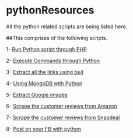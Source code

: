 # pythonResources
All the python related scripts are being listed here.

##This comprises of the following scripts.

  1- [Run Python script through PHP](https://github.com/ankitjain28may/pythonResources/tree/master/RunPythonScriptThroughPHP)

  2- [Execute Commands through Python](https://github.com/ankitjain28may/pythonResources/tree/master/Execute%20Commands%20From%20Terminal%20or%20cmd)

  3- [Extract all the links using bs4](https://github.com/ankitjain28may/pythonResources/tree/master/Scaaping%20using%20bs4)

  4- [Using MongoDB with Python](https://github.com/ankitjain28may/pythonResources/tree/master/Use%20MongoDB%20in%20Python)

  5- [Extract Google images](https://github.com/ankitjain28may/ExtractGoogleImages)

  6- [Scrape the customer reviews from Amazon](https://github.com/ankitjain28may/ScrapeAmazon)

  7- [Scrape the customer reviews from Snapdeal](https://github.com/ankitjain28may/ScrapeSnapdeal)

  8- [Post on your FB with python](https://github.com/ankitjain28may/FbPostUsingPython)


